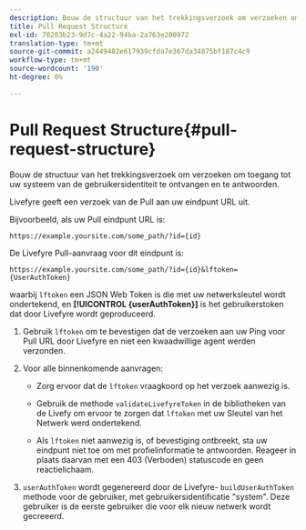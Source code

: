 ```yaml
---
description: Bouw de structuur van het trekkingsverzoek om verzoeken om toegang tot uw systeem van de gebruikersidentiteit te ontvangen en te antwoorden.
title: Pull Request Structure
exl-id: 70203b23-9d7c-4a22-94ba-2a763e200972
translation-type: tm+mt
source-git-commit: a2449482e617939cfda7e367da34875bf187c4c9
workflow-type: tm+mt
source-wordcount: '190'
ht-degree: 0%

---
```


# Pull Request Structure{#pull-request-structure}

Bouw de structuur van het trekkingsverzoek om verzoeken om toegang tot uw systeem van de gebruikersidentiteit te ontvangen en te antwoorden.

Livefyre geeft een verzoek van de Pull aan uw eindpunt URL uit.

Bijvoorbeeld, als uw Pull eindpunt URL is:

```
https://example.yoursite.com/some_path/?id={id}
```

De Livefyre Pull-aanvraag voor dit eindpunt is:

```
https://example.yoursite.com/some_path/?id={id}&lftoken={UserAuthToken}
```

waarbij `lftoken` een JSON Web Token is die met uw netwerksleutel wordt ondertekend, en **[!UICONTROL {userAuthToken}]** is het gebruikerstoken dat door Livefyre wordt geproduceerd.

1. Gebruik `lftoken` om te bevestigen dat de verzoeken aan uw Ping voor Pull URL door Livefyre en niet een kwaadwillige agent werden verzonden.
1. Voor alle binnenkomende aanvragen:

   * Zorg ervoor dat de `lftoken` vraagkoord op het verzoek aanwezig is.
   * Gebruik de methode `validateLivefyreToken` in de bibliotheken van de Livefy om ervoor te zorgen dat `lftoken` met uw Sleutel van het Netwerk werd ondertekend.

   * Als `lftoken` niet aanwezig is, of bevestiging ontbreekt, sta uw eindpunt niet toe om met profielinformatie te antwoorden. Reageer in plaats daarvan met een 403 (Verboden) statuscode en geen reactielichaam.

1. `userAuthToken` wordt gegenereerd door de Livefyre- `buildUserAuthToken` methode voor de gebruiker, met gebruikersidentificatie &quot;system&quot;. Deze gebruiker is de eerste gebruiker die voor elk nieuw netwerk wordt gecreeerd.

